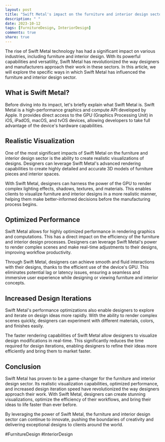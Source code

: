 ```yaml
---
layout: post
title: "Swift Metal's impact on the furniture and interior design sector"
description: " "
date: 2023-10-12
tags: [FurnitureDesign, InteriorDesign]
comments: true
share: true
---
```


The rise of Swift Metal technology has had a significant impact on various industries, including furniture and interior design. With its powerful capabilities and versatility, Swift Metal has revolutionized the way designers and manufacturers approach their work in these sectors. In this article, we will explore the specific ways in which Swift Metal has influenced the furniture and interior design sector.

## What is Swift Metal?

Before diving into its impact, let's briefly explain what Swift Metal is. Swift Metal is a high-performance graphics and compute API developed by Apple. It provides direct access to the GPU (Graphics Processing Unit) in iOS, iPadOS, macOS, and tvOS devices, allowing developers to take full advantage of the device's hardware capabilities.

## Realistic Visualization

One of the most significant impacts of Swift Metal on the furniture and interior design sector is the ability to create realistic visualizations of designs. Designers can leverage Swift Metal's advanced rendering capabilities to create highly detailed and accurate 3D models of furniture pieces and interior spaces.

With Swift Metal, designers can harness the power of the GPU to render complex lighting effects, shadows, textures, and materials. This enables clients to visualize furniture and interior designs in a more realistic manner, helping them make better-informed decisions before the manufacturing process begins.

## Optimized Performance

Swift Metal allows for highly optimized performance in rendering graphics and computations. This has a direct impact on the efficiency of the furniture and interior design processes. Designers can leverage Swift Metal's power to render complex scenes and make real-time adjustments to their designs, improving workflow productivity.

Through Swift Metal, designers can achieve smooth and fluid interactions with their designs, thanks to the efficient use of the device's GPU. This eliminates potential lag or latency issues, ensuring a seamless and immersive user experience while designing or viewing furniture and interior concepts.

## Increased Design Iterations

Swift Metal's performance optimizations also enable designers to explore and iterate on design ideas more rapidly. With the ability to render complex scenes quickly, designers can experiment with different materials, colors, and finishes easily.

The faster rendering capabilities of Swift Metal allow designers to visualize design modifications in real-time. This significantly reduces the time required for design iterations, enabling designers to refine their ideas more efficiently and bring them to market faster.

## Conclusion

Swift Metal has proven to be a game-changer for the furniture and interior design sector. Its realistic visualization capabilities, optimized performance, and increased design iteration speed have revolutionized the way designers approach their work. With Swift Metal, designers can create stunning visualizations, optimize the efficiency of their workflows, and bring their ideas to life faster than ever before.

By leveraging the power of Swift Metal, the furniture and interior design sector can continue to innovate, pushing the boundaries of creativity and delivering exceptional designs to clients around the world.

#FurnitureDesign #InteriorDesign